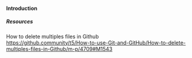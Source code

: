#### Introduction

##### Resources  
How to delete multiples files in Github  
https://github.community/t5/How-to-use-Git-and-GitHub/How-to-delete-multiples-files-in-Github/m-p/4709#M1543

